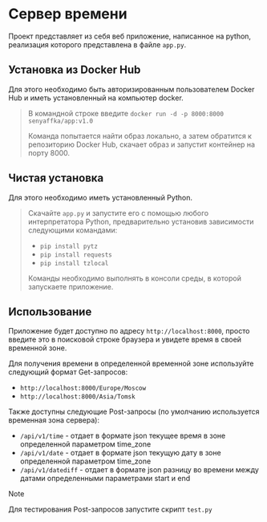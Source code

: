 # **Сервер времени**
Проект представляет из себя веб приложение, написанное на python, реализация которого представлена в файле `app.py`.

## Установка из Docker Hub
Для этого необходимо быть авторизированным пользователем Docker Hub и иметь установленный на компьютер docker.
> В командной строке введите `docker run -d -p 8000:8000 senyaffka/app:v1.0`
> 
> Команда попытается найти образ локально, а затем обратится к репозиторию Docker Hub, скачает образ и запустит контейнер на порту 8000. 

## Чистая установка
Для этого необходимо иметь установленный Python. 
> Скачайте `app.py` и запустите его с помощью любого интерпретатора Python, предварительно установив зависимости следующими командами:
> + `pip install pytz`
> + `pip install requests`
> + `pip install tzlocal`
>   
> Команды необходимо выполнять в консоли среды, в которой запускаете приложение.
  
## Использование
Приложение будет доступно по адресу `http://localhost:8000`, просто введите это в поисковой строке браузера и увидете время в своей временной зоне.

Для получения времени в определенной временной зоне используйте следующий формат Get-запросов:

+ `http://localhost:8000/Europe/Moscow`
+ `http://localhost:8000/Asia/Tomsk`

Также доступны следующие Post-запросы (по умолчанию используется временная зона сервера):

+ `/api/v1/time` - отдает в формате json текущее время в зоне определенной параметром time_zone
+ `/api/v1/date` - отдает в формате json текущую дату в зоне определенной параметром time_zone
+ `/api/v1/datediff` - отдает в формате json разницу во времени между датами определенными параметрами start и end

> [!NOTE]
> Для тестирования Post-запросов запустите скрипт `test.py`

